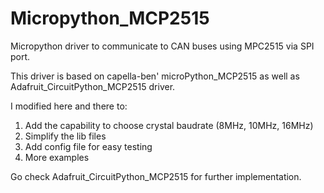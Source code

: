 # Micropython_MCP2515
Micropython driver to communicate to CAN buses using MPC2515 via SPI port.


This driver is based on capella-ben' microPython_MCP2515 as well as Adafruit_CircuitPython_MCP2515 driver.

I modified here and there to:
  1. Add the capability to choose crystal baudrate (8MHz, 10MHz, 16MHz)
  2. Simplify the lib files
  3. Add config file for easy testing
  4. More examples


Go check Adafruit_CircuitPython_MCP2515 for further implementation.
